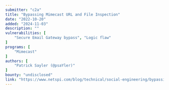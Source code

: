 ```yaml
---
submitter: "c2a"
title: "Bypassing Mimecast URL and File Inspection"
date: "2022-10-20"
added: "2024-11-03"
description: ""
vulnerabilities: [
    "Secure Email Gateway bypass", "Logic flaw"
]
programs: [
    "Mimecast"
]
authors: [
    "Patrick Sayler (@psaYler)"
]
bounty: "undisclosed"
link: "https://www.netspi.com/blog/technical/social-engineering/bypassing-mimecast-email-defenses/"
---
```




